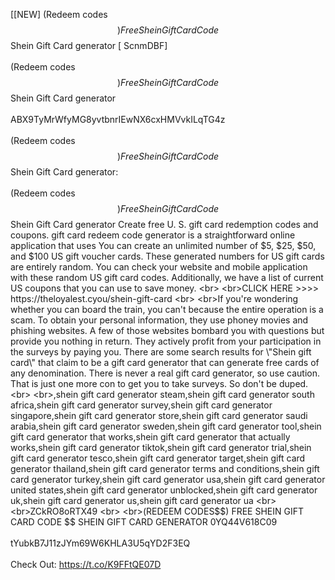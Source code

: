 [[NEW] (Redeem codes$$) Free Shein Gift Card Code $$ Shein Gift Card generator [ ScnmDBF]
<br>
<br>(Redeem codes$$) Free Shein Gift Card Code $$ Shein Gift Card generator
<br>
<br>ABX9TyMrWfyMG8yvtbnrIEwNX6cxHMVvkILqTG4z
<br>
<br>(Redeem codes$$) Free Shein Gift Card Code $$ Shein Gift Card generator:
<br>
<br>(Redeem codes$$) Free Shein Gift Card Code $$ Shein Gift Card generator Create free U. S. gift card redemption codes and coupons. gift card redeem code generator is a straightforward online application that uses You can create an unlimited number of $5, $25, $50, and $100 US gift voucher cards. These generated numbers for US gift cards are entirely random. You can check your website and mobile application with these random US gift card codes. Additionally, we have a list of current US coupons that you can use to save money. 
<br>
<br>CLICK HERE >>>> https://theloyalest.cyou/shein-gift-card
<br>
<br>If you're wondering whether you can board the train, you can't because the entire operation is a scam. To obtain your personal information, they use phoney movies and phishing websites. A few of those websites bombard you with questions but provide you nothing in return. They actively profit from your participation in the surveys by paying you. There are some search results for \"Shein gift card\" that claim to be a gift card generator that can generate free cards of any denomination. There is never a real gift card generator, so use caution. That is just one more con to get you to take surveys. So don't be duped. 
<br>
<br>,shein gift card generator steam,shein gift card generator south africa,shein gift card generator survey,shein gift card generator singapore,shein gift card generator store,shein gift card generator saudi arabia,shein gift card generator sweden,shein gift card generator tool,shein gift card generator that works,shein gift card generator that actually works,shein gift card generator tiktok,shein gift card generator trial,shein gift card generator tesco,shein gift card generator target,shein gift card generator thailand,shein gift card generator terms and conditions,shein gift card generator turkey,shein gift card generator usa,shein gift card generator united states,shein gift card generator unblocked,shein gift card generator uk,shein gift card generator us,shein gift card generator ua
<br>
<br>ZCkRO8oRTX49
<br>
<br>(REDEEM CODES$$) FREE SHEIN GIFT CARD CODE $$ SHEIN GIFT CARD GENERATOR 0YQ44V618C09
<br>
<br>tYubkB7J11zJYm69W6KHLA3U5qYD2F3EQ
<br>
<br>Check Out: https://t.co/K9FFtQE07D
<br>
